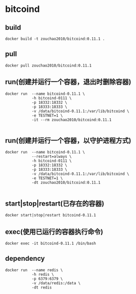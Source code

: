 # bitcoind

## build
```shell
docker build -t zouchao2010/bitcoind:0.11.1 .

```

## pull
```shell
docker pull zouchao2010/bitcoind:0.11.1

```
  
## run(创建并运行一个容器，退出时删除容器)
```shell
docker run  --name bitcoind-0.11.1 \
            -h bitcoind-0111 \
            -p 18332:18332 \
            -p 18333:18333 \
            -v /data/bitcoind-0.11.1:/var/lib/bitcoind \
            -e TESTNET=1 \
            -it --rm zouchao2010/bitcoind:0.11.1
            
```
  
## run(创建并运行一个容器，以守护进程方式)
```shell
docker run  --name bitcoind-0.11.1 \
            --restart=always \
            -h bitcoind-0111 \
            -p 18332:18332 \
            -p 18333:18333 \
            -v /data/bitcoind-0.11.1:/var/lib/bitcoind \
            -e TESTNET=1 \
            -dt zouchao2010/bitcoind:0.11.1
            
```

## start|stop|restart(已存在的容器)
```shell
docker start|stop|restart bitcoind-0.11.1

```

## exec(使用已运行的容器执行命令)
```shell
docker exec -it bitcoind-0.11.1 /bin/bash

```


## dependency
```shell
docker run  --name redis \
            -h redis \
            -p 6379:6379 \
            -v /data/redis:/data \
            -dt redis
            
```
